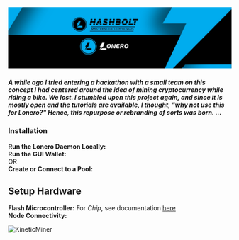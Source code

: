 <img src="https://raw.githubusercontent.com/Mentors4EDU/Images/master/banner.png">

##### A while ago I tried entering a hackathon with a small team on this concept I had centered around the idea of mining cryptocurrency while riding a bike. We lost. I stumbled upon this project again, and since it is mostly open and the tutorials are available, I thought, "why not use this for Lonero?" Hence, this repurpose or rebranding of sorts was born. ...

### Installation
**Run the Lonero Daemon Locally:** \
**Run the GUI Wallet:** \
OR \
**Create or Connect to a Pool:** 

## Setup Hardware
**Flash Microcontroller:** For *Chip*, see documentation [here](http://www.chip-community.org/index.php/Documentation) \
**Node Connectivity:**

![KineticMiner](https://raw.githubusercontent.com/Mentors4EDU/Images/master/Kinetic.png)
